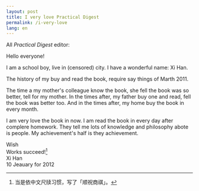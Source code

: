 ```yaml
---
layout: post
title: I very love Practical Digest
permalink: /i-very-love
lang: en
---
```


All *Practical Digest* editor:

Hello everyone!

I am a school boy, live in (censored) city. I have a wonderful name: Xi Han.

The history of my buy and read the book, require say things of Marth 2011.

The time a my mother's colleague know the book, she fell the book was so better, tell for my mother. In the times after, my father buy one and read, fell the book was better too. And in the times after, my home buy the book in every month.

I am very love the book in now. I am read the book in every day after complere homework. They tell me lots of knowledge and philosophy abote is people. My achievement's half is they achievement.

Wish  
Works succeed![^1]  
Xi Han  
10 Jeauary for 2012

[^1]: 当是依中文尺牍习惯，写了「顺祝商祺」。

